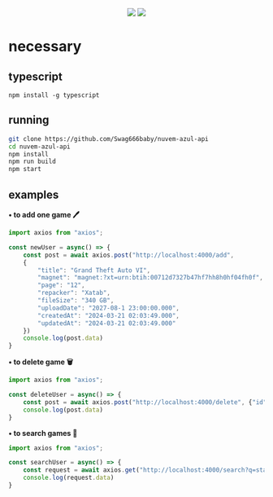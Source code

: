 <p align="center">
 <img src="https://raw.githubusercontent.com/MicaelliMedeiros/micaellimedeiros/master/image/computer-illustration.png"/>

<img src="https://img.shields.io/badge/TypeScript-black?style=for-the-badge&logo=typescript&logoColor=white"/>
</p>

# necessary 

## typescript 
```
npm install -g typescript
```

## running 
```bash
git clone https://github.com/Swag666baby/nuvem-azul-api
cd nuvem-azul-api
npm install
npm run build
npm start
```

## examples 
**• to add one game 🖊️**
```typescript 
import axios from "axios";

const newUser = async() => {
    const post = await axios.post("http://localhost:4000/add", 
    {
        "title": "Grand Theft Auto VI",
        "magnet": "magnet:?xt=urn:btih:00712d7327b47hf7hh8h0hf04fh0f",
        "page": "12",
        "repacker": "Xatab",
        "fileSize": "340 GB",
        "uploadDate": "2027-08-1 23:00:00.000",
        "createdAt": "2024-03-21 02:03:49.000",
        "updatedAt": "2024-03-21 02:03:49.000"
    })
    console.log(post.data)
}
```

**• to delete game 🗑**
```typescript 
import axios from "axios";

const deleteUser = async() => {
    const post = await axios.post("http://localhost:4000/delete", {"id": 1})
    console.log(post.data)
}
```

**• to search games 🔎**
```typescript 
import axios from "axios";

const searchUser = async() => {
    const request = await axios.get("http://localhost:4000/search?q=stardew")
    console.log(request.data)
}
```